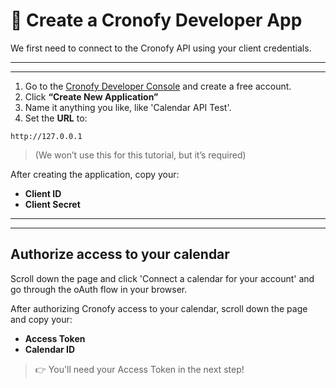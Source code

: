 # 🔐 Create a Cronofy Developer App

We first need to connect to the Cronofy API using your client credentials.

---
---

1. Go to the [Cronofy Developer Console](https://app.cronofy.com/sign_up/developer) and create a free account.  
2. Click **“Create New Application”**  
3. Name it anything you like, like 'Calendar API Test'.  
4. Set the **URL** to:

```
http://127.0.0.1
```

> (We won’t use this for this tutorial, but it’s required)

After creating the application, copy your:
- **Client ID**
- **Client Secret**


---
---


## Authorize access to your calendar

Scroll down the page and click 'Connect a calendar for your account' and go through the oAuth flow in your browser. 

After authorizing Cronofy access to your calendar, scroll down the page and copy your:
- **Access Token**
- **Calendar ID**
  
> 👉 You'll need your Access Token in the next step!



